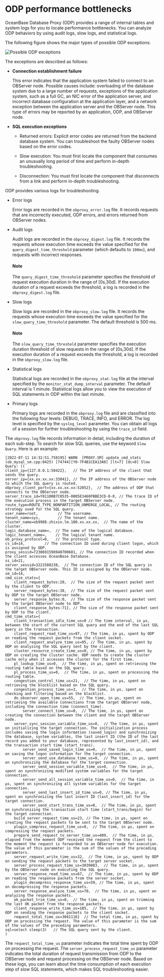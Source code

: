 # ODP performance bottlenecks

OceanBase Database Proxy (ODP) provides a range of internal tables and system logs for you to locate performance bottlenecks. You can analyze ODP behaviors by using audit logs, slow logs, and statistical logs.

The following figure shows the major types of possible ODP exceptions:

![Possible ODP exceptions](https://obbusiness-private.oss-cn-shanghai.aliyuncs.com/doc/img/observer-enterprise/V4.2.1/EN_US/600.manage/900.performance-tuning/possible-ODP-exceptions.png)

The exceptions are described as follows:

* **Connection establishment failure**

   This error indicates that the application system failed to connect to an OBServer node. Possible causes include: overloading of the database system due to a large number of requests, exceptions of the application system, such as a full GC, an NIC error of the application server, and incorrect database configuration at the application layer, and a network exception between the application server and the OBServer node. This type of errors may be reported by an application, ODP, and OBServer node.

* **SQL execution exceptions**

   * Returned errors: Explicit error codes are returned from the backend database system. You can troubleshoot the faulty OBServer nodes based on the error codes.

   * Slow execution: You must first locate the component that consumes an unusually long period of time and perform in-depth troubleshooting.

   * Disconnection: You must first locate the component that disconnects from a link and perform in-depth troubleshooting.

ODP provides various logs for troubleshooting.

* Error logs

   Error logs are recorded in the `obproxy_error.log` file. It records requests that are incorrectly executed, ODP errors, and errors returned from OBServer nodes.

* Audit logs

   Audit logs are recorded in the `obproxy_digest.log` file. It records the requests whose execution time exceeds the value specified for the `query_digest_time_threshold` parameter (which defaults to `100ms`), and requests with incorrect responses.

    <main id="notice" type='explain'>
    <h4>Note</h4>
    <p>The <code>query_digest_time_threshold</code> parameter specifies the threshold of request execution duration in the range of [0s,30d]. If the execution duration of a request exceeds the threshold, a log is recorded in the <code>obproxy_digest.log</code> file. </p>
    </main>

* Slow logs

   Slow logs are recorded in the `obproxy_slow.log` file. It records the requests whose execution time exceeds the value specified for the `slow_query_time_threshold` parameter. The default threshold is 500 ms.

    <main id="notice" type='explain'>
    <h4>Note</h4>
    <p>The <code>slow_query_time_threshold</code> parameter specifies the execution duration threshold of slow requests in the range of [0s,30d]. If the execution duration of a request exceeds the threshold, a log is recorded in the <code>obproxy_slow.log</code> file. </p>
    </main>

* Statistical logs

   Statistical logs are recorded in the `obproxy_stat.log` file at the interval specified by the `monitor_stat_dump_interval` parameter. The default interval is 1 minute. Statistical logs allow you to view the execution of SQL statements in ODP within the last minute.

* Primary logs

   Primary logs are recorded in the `obproxy.log` file and are classified into the following four levels: DEBUG, TRACE, INFO, and ERROR. The log level is specified by the `syslog_level` parameter. You can obtain all logs of a session for further troubleshooting by using the `trace_id` field.

The `obproxy.log` file records information in detail, including the duration of each sub-step. To search for slow SQL queries, use the keyword `Slow Query`. Here is an example:

```
[2022-07-11 14:32:51.758195] WARN  [PROXY.SM] update_cmd_stats (ob_mysql_sm.cpp:8425) [74744][Y0-7F4B1CEA13A0] [lt=7] [dc=0] Slow Query: ((
client_ip={127.0.0.1:50422},   // The IP address of the client that sends the query.
server_ip={xx.xx.xx.xx:33041}, // The IP address of the OBServer node to which the SQL query is routed.
obproxy_client_port={xx.xx.xx.xx:52052},  // The address of ODP that connects to the OBServer node.
server_trace_id=Y81100B7C0535-0005E3460FBBE3CD-0-0, // The trace ID of the execution process in the target OBServer node.
route_type=ROUTE_TYPE_NONPARTITION_UNMERGE_LOCAL, // The routing strategy used for the SQL query.
user_name=root,         // The username.
tenant_name=sys,        // The tenant name.
cluster_name=ob9988.zhixin.lm.100.xx.xx.xx,  // The name of the cluster.
logic_database_name=,  // The name of the logical database.
logic_tenant_name=,    // The logical tenant name.
ob_proxy_protocol=0,   // The protocol type.
cs_id=14,         // The connection ID used during client logon, which is assigned by ODP.
proxy_sessid=7230691598940700681, // The connection ID recorded when the client accesses OceanBase Database.
ss_id=21,
server_sessid=3221588238,  // The connection ID of the SQL query in the target OBServer node. This ID is assigned by the OBServer node.
sm_id=14,
cmd_size_stats={
    client_request_bytes:20,  // The size of the request packet sent by the client to ODP.
    server_request_bytes:38,  // The size of the request packet sent by ODP to the target OBServer node.
    server_response_bytes:0,  // The size of the response packet sent by the target OBServer node to ODP.
    client_response_bytes:71}, // The size of the response packet sent by ODP to the client.
cmd_time_stats={
    client_transaction_idle_time_us=0 // The time interval, in μs, between the start of the current SQL query and the end of the last SQL query in the transaction.
    client_request_read_time_us=97, // The time, in μs, spent by ODP on reading the request packets from the client socket.
    client_request_analyze_time_us=95, // The time, in μs, spent by ODP on analyzing the SQL query sent by the client.
    cluster_resource_create_time_us=0, // The time, in μs, spent by ODP on creating the cluster cache. ODP needs to create the cluster cache only when it accesses the cluster for the first time.
    pl_lookup_time_us=0,  // The time, in μs, spent on retrieving the routing table based on the SQL query.
    pl_process_time_us=0,  // The time, in μs, spent on processing the routing table.
    congestion_control_time_us=21,  // The time, in μs, spent on retrieving the blocklist based on the SQL query.
    congestion_process_time_us=3,  // The time, in μs, spent on checking and filtering based on the blocklist.
    do_observer_open_time_us=55,  // The time, in μs, spent on retrieving the available connections from the target OBServer node, including the connection time (connect_time).
        server_connect_time_us=0,  // The time, in μs, spent on creating the connection between the client and the target OBServer node.
    server_sync_session_variable_time_us=0,  // The time, in μs, spent on initializing the target connection. The initialization process includes saving the login information (saved_login) and synchronizing the database, system variables, the last insert ID (the ID of the last record you added to your database, represented by last_insert_id), and the transaction start time (start_trans).
        server_send_saved_login_time_us=0,  // The time, in μs, spent on saving the logon information for the target connection.
        server_send_use_database_time_us=0,  // The time, in μs, spent on synchronizing the database for the target connection.
        server_send_session_variable_time_us=0,  // The time, in μs, spent on synchronizing modified system variables for the target connection.
        server_send_all_session_variable_time_us=0,  // The time, in μs, spent on synchronizing all system variables for the target connection.
        server_send_last_insert_id_time_us=0, // The time, in μs, spent on synchronizing the last insert ID (last_insert_id) for the target connection.
        server_send_start_trans_time_us=0,  // The time, in μs, spent on synchronizing the transaction start time (start_trans/begin) for the target connection.
    build_server_request_time_us=23, // The time, in μs, spent on creating the request packets to be sent to the target OBServer node.
    plugin_compress_request_time_us=0,  // The time, in μs, spent on compressing the request packets.
    prepare_send_request_to_server_time_us=409,  // The time, in μs, elapsed from the moment ODP received the request from the client to the moment the request is forwarded to an OBServer node for execution. The value of this parameter is the sum of the values of the preceding parameters.
    server_request_write_time_us=32,  // The time, in μs, spent by ODP on sending the request packets to the target server socket.
    server_process_request_time_us=3039883,  // The time, in μs, spent by the OBServer node on executing the SQL query.
    server_response_read_time_us=67,  // The time, in μs, spent by ODP on reading the response packets from the server socket.
    plugin_decompress_response_time_us=59, // The time, in μs, spent on decompressing the response packets.
    server_response_analyze_time_us=70,  // The time, in μs, spent on analyzing the response packets.
    ok_packet_trim_time_us=0,  // The time, in μs, spent on trimming the last OK packet from the response packets.
    client_response_write_time_us=185,  // The time, in μs, spent by ODP on sending the response packets to the client socket.
    request_total_time_us=3041116}  // The total time, in μs, spent by ODP on processing the request. The value of this parameter is the sum of the values of the preceding parameters.
sql=select sleep(3)   // The SQL query sent by the client.
)
```

The `request_total_time_us` parameter indicates the total time spent by ODP on processing the request. The `server_process_request_time_us` parameter indicates the total duration of request transmission from ODP to the OBServer node and request processing on the OBServer node. Based on these logs, you can learn about the time consumption of each execution step of slow SQL statements, which makes SQL troubleshooting easier.

